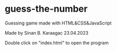 # guess-the-number
 Guessing game made with HTML&CSS&JavaScript

Made by Sinan B. Karaagac 
23.04.2023

Double click on "index.html" to open the program